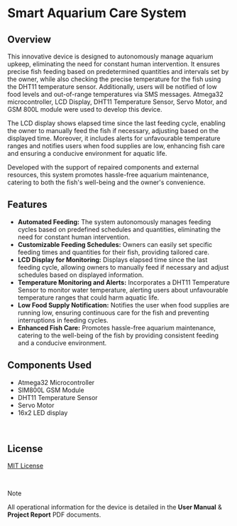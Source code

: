 # Smart Aquarium Care System

## Overview

This innovative device is designed to autonomously manage aquarium upkeep, eliminating the need for constant human intervention. It ensures precise fish feeding based on predetermined quantities and intervals set by the owner, while also checking the precise temperature for the fish using the DHT11 temperature sensor. Additionally, users will be notified of low food levels and out-of-range temperatures via SMS messages. Atmega32 microcontroller, LCD Display, DHT11 Temperature Sensor, Servo Motor, and GSM 800L module were used to develop this device. 

The LCD display shows elapsed time since the last feeding cycle, enabling the owner to manually feed the fish if necessary, adjusting based on the displayed time. Moreover, it includes alerts for unfavourable temperature ranges and notifies users when food supplies are low, enhancing fish care and ensuring a conducive environment for aquatic life.

Developed with the support of repaired components and external resources, this system promotes hassle-free aquarium maintenance, catering to both the fish's well-being and the owner's convenience.


## Features
- **Automated Feeding:** The system autonomously manages feeding cycles based on predefined schedules and quantities, eliminating the need for constant human intervention.
- **Customizable Feeding Schedules:** Owners can easily set specific feeding times and quantities for their fish, providing tailored care.
- **LCD Display for Monitoring:** Displays elapsed time since the last feeding cycle, allowing owners to manually feed if necessary and adjust schedules based on displayed information.
- **Temperature Monitoring and Alerts:** Incorporates a DHT11 Temperature Sensor to monitor water temperature, alerting users about unfavourable temperature ranges that could harm aquatic life.
- **Low Food Supply Notification:** Notifies the user when food supplies are running low, ensuring continuous care for the fish and preventing interruptions in feeding cycles.
- **Enhanced Fish Care:** Promotes hassle-free aquarium maintenance, catering to the well-being of the fish by providing consistent feeding and a conducive environment.

## Components Used

- Atmega32 Microcontroller
- SIM800L GSM Module
- DHT11 Temperature Sensor
- Servo Motor
- 16x2 LED display
  
<br />

## License

[MIT License](LICENSE)


<br />

> [!NOTE]
> All operational information for the device is detailed in the **User Manual** & **Project Report** PDF documents.



